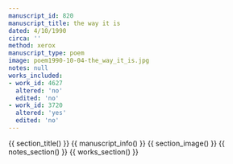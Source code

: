 ```yaml
---
manuscript_id: 820
manuscript_title: the way it is
dated: 4/10/1990
circa: ''
method: xerox
manuscript_type: poem
image: poem1990-10-04-the_way_it_is.jpg
notes: null
works_included:
- work_id: 4627
  altered: 'no'
  edited: 'no'
- work_id: 3720
  altered: 'yes'
  edited: 'no'
---
```


{{ section_title() }}
{{ manuscript_info() }}
{{ section_image() }}
{{ notes_section() }}
{{ works_section() }}
